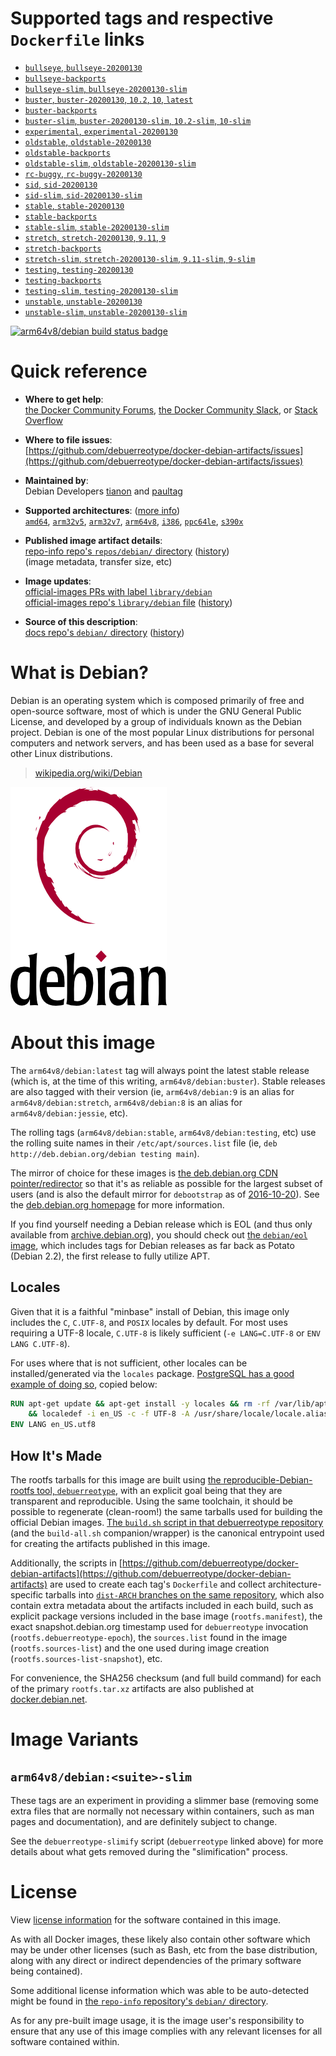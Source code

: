 <!--

********************************************************************************

WARNING:

    DO NOT EDIT "debian/README.md"

    IT IS AUTO-GENERATED

    (from the other files in "debian/" combined with a set of templates)

********************************************************************************

-->

# Supported tags and respective `Dockerfile` links

-	[`bullseye`, `bullseye-20200130`](https://github.com/debuerreotype/docker-debian-artifacts/blob/deb495b5e69699b144b19e186eed97f53f959449/bullseye/Dockerfile)
-	[`bullseye-backports`](https://github.com/debuerreotype/docker-debian-artifacts/blob/deb495b5e69699b144b19e186eed97f53f959449/bullseye/backports/Dockerfile)
-	[`bullseye-slim`, `bullseye-20200130-slim`](https://github.com/debuerreotype/docker-debian-artifacts/blob/deb495b5e69699b144b19e186eed97f53f959449/bullseye/slim/Dockerfile)
-	[`buster`, `buster-20200130`, `10.2`, `10`, `latest`](https://github.com/debuerreotype/docker-debian-artifacts/blob/deb495b5e69699b144b19e186eed97f53f959449/buster/Dockerfile)
-	[`buster-backports`](https://github.com/debuerreotype/docker-debian-artifacts/blob/deb495b5e69699b144b19e186eed97f53f959449/buster/backports/Dockerfile)
-	[`buster-slim`, `buster-20200130-slim`, `10.2-slim`, `10-slim`](https://github.com/debuerreotype/docker-debian-artifacts/blob/deb495b5e69699b144b19e186eed97f53f959449/buster/slim/Dockerfile)
-	[`experimental`, `experimental-20200130`](https://github.com/debuerreotype/docker-debian-artifacts/blob/deb495b5e69699b144b19e186eed97f53f959449/experimental/Dockerfile)
-	[`oldstable`, `oldstable-20200130`](https://github.com/debuerreotype/docker-debian-artifacts/blob/deb495b5e69699b144b19e186eed97f53f959449/oldstable/Dockerfile)
-	[`oldstable-backports`](https://github.com/debuerreotype/docker-debian-artifacts/blob/deb495b5e69699b144b19e186eed97f53f959449/oldstable/backports/Dockerfile)
-	[`oldstable-slim`, `oldstable-20200130-slim`](https://github.com/debuerreotype/docker-debian-artifacts/blob/deb495b5e69699b144b19e186eed97f53f959449/oldstable/slim/Dockerfile)
-	[`rc-buggy`, `rc-buggy-20200130`](https://github.com/debuerreotype/docker-debian-artifacts/blob/deb495b5e69699b144b19e186eed97f53f959449/rc-buggy/Dockerfile)
-	[`sid`, `sid-20200130`](https://github.com/debuerreotype/docker-debian-artifacts/blob/deb495b5e69699b144b19e186eed97f53f959449/sid/Dockerfile)
-	[`sid-slim`, `sid-20200130-slim`](https://github.com/debuerreotype/docker-debian-artifacts/blob/deb495b5e69699b144b19e186eed97f53f959449/sid/slim/Dockerfile)
-	[`stable`, `stable-20200130`](https://github.com/debuerreotype/docker-debian-artifacts/blob/deb495b5e69699b144b19e186eed97f53f959449/stable/Dockerfile)
-	[`stable-backports`](https://github.com/debuerreotype/docker-debian-artifacts/blob/deb495b5e69699b144b19e186eed97f53f959449/stable/backports/Dockerfile)
-	[`stable-slim`, `stable-20200130-slim`](https://github.com/debuerreotype/docker-debian-artifacts/blob/deb495b5e69699b144b19e186eed97f53f959449/stable/slim/Dockerfile)
-	[`stretch`, `stretch-20200130`, `9.11`, `9`](https://github.com/debuerreotype/docker-debian-artifacts/blob/deb495b5e69699b144b19e186eed97f53f959449/stretch/Dockerfile)
-	[`stretch-backports`](https://github.com/debuerreotype/docker-debian-artifacts/blob/deb495b5e69699b144b19e186eed97f53f959449/stretch/backports/Dockerfile)
-	[`stretch-slim`, `stretch-20200130-slim`, `9.11-slim`, `9-slim`](https://github.com/debuerreotype/docker-debian-artifacts/blob/deb495b5e69699b144b19e186eed97f53f959449/stretch/slim/Dockerfile)
-	[`testing`, `testing-20200130`](https://github.com/debuerreotype/docker-debian-artifacts/blob/deb495b5e69699b144b19e186eed97f53f959449/testing/Dockerfile)
-	[`testing-backports`](https://github.com/debuerreotype/docker-debian-artifacts/blob/deb495b5e69699b144b19e186eed97f53f959449/testing/backports/Dockerfile)
-	[`testing-slim`, `testing-20200130-slim`](https://github.com/debuerreotype/docker-debian-artifacts/blob/deb495b5e69699b144b19e186eed97f53f959449/testing/slim/Dockerfile)
-	[`unstable`, `unstable-20200130`](https://github.com/debuerreotype/docker-debian-artifacts/blob/deb495b5e69699b144b19e186eed97f53f959449/unstable/Dockerfile)
-	[`unstable-slim`, `unstable-20200130-slim`](https://github.com/debuerreotype/docker-debian-artifacts/blob/deb495b5e69699b144b19e186eed97f53f959449/unstable/slim/Dockerfile)

[![arm64v8/debian build status badge](https://img.shields.io/jenkins/s/https/doi-janky.infosiftr.net/job/multiarch/job/arm64v8/job/debian.svg?label=arm64v8/debian%20%20build%20job)](https://doi-janky.infosiftr.net/job/multiarch/job/arm64v8/job/debian/)

# Quick reference

-	**Where to get help**:  
	[the Docker Community Forums](https://forums.docker.com/), [the Docker Community Slack](http://dockr.ly/slack), or [Stack Overflow](https://stackoverflow.com/search?tab=newest&q=docker)

-	**Where to file issues**:  
	[https://github.com/debuerreotype/docker-debian-artifacts/issues](https://github.com/debuerreotype/docker-debian-artifacts/issues)

-	**Maintained by**:  
	Debian Developers [tianon](https://qa.debian.org/developer.php?login=tianon) and [paultag](https://qa.debian.org/developer.php?login=paultag)

-	**Supported architectures**: ([more info](https://github.com/docker-library/official-images#architectures-other-than-amd64))  
	[`amd64`](https://hub.docker.com/r/amd64/debian/), [`arm32v5`](https://hub.docker.com/r/arm32v5/debian/), [`arm32v7`](https://hub.docker.com/r/arm32v7/debian/), [`arm64v8`](https://hub.docker.com/r/arm64v8/debian/), [`i386`](https://hub.docker.com/r/i386/debian/), [`ppc64le`](https://hub.docker.com/r/ppc64le/debian/), [`s390x`](https://hub.docker.com/r/s390x/debian/)

-	**Published image artifact details**:  
	[repo-info repo's `repos/debian/` directory](https://github.com/docker-library/repo-info/blob/master/repos/debian) ([history](https://github.com/docker-library/repo-info/commits/master/repos/debian))  
	(image metadata, transfer size, etc)

-	**Image updates**:  
	[official-images PRs with label `library/debian`](https://github.com/docker-library/official-images/pulls?q=label%3Alibrary%2Fdebian)  
	[official-images repo's `library/debian` file](https://github.com/docker-library/official-images/blob/master/library/debian) ([history](https://github.com/docker-library/official-images/commits/master/library/debian))

-	**Source of this description**:  
	[docs repo's `debian/` directory](https://github.com/docker-library/docs/tree/master/debian) ([history](https://github.com/docker-library/docs/commits/master/debian))

# What is Debian?

Debian is an operating system which is composed primarily of free and open-source software, most of which is under the GNU General Public License, and developed by a group of individuals known as the Debian project. Debian is one of the most popular Linux distributions for personal computers and network servers, and has been used as a base for several other Linux distributions.

> [wikipedia.org/wiki/Debian](https://en.wikipedia.org/wiki/Debian)

![logo](https://raw.githubusercontent.com/docker-library/docs/b449be7df57e9ed9086bb5821bfb5d6cdc5d67a4/debian/logo.png)

# About this image

The `arm64v8/debian:latest` tag will always point the latest stable release (which is, at the time of this writing, `arm64v8/debian:buster`). Stable releases are also tagged with their version (ie, `arm64v8/debian:9` is an alias for `arm64v8/debian:stretch`, `arm64v8/debian:8` is an alias for `arm64v8/debian:jessie`, etc).

The rolling tags (`arm64v8/debian:stable`, `arm64v8/debian:testing`, etc) use the rolling suite names in their `/etc/apt/sources.list` file (ie, `deb http://deb.debian.org/debian testing main`).

The mirror of choice for these images is [the deb.debian.org CDN pointer/redirector](https://deb.debian.org) so that it's as reliable as possible for the largest subset of users (and is also the default mirror for `debootstrap` as of [2016-10-20](https://anonscm.debian.org/cgit/d-i/debootstrap.git/commit/?id=9e8bc60ad1ccf3a25ce7890526b70059f3e770de)). See the [deb.debian.org homepage](https://deb.debian.org) for more information.

If you find yourself needing a Debian release which is EOL (and thus only available from [archive.debian.org](http://archive.debian.org)), you should check out [the `debian/eol` image](https://hub.docker.com/r/debian/eol/), which includes tags for Debian releases as far back as Potato (Debian 2.2), the first release to fully utilize APT.

## Locales

Given that it is a faithful "minbase" install of Debian, this image only includes the `C`, `C.UTF-8`, and `POSIX` locales by default. For most uses requiring a UTF-8 locale, `C.UTF-8` is likely sufficient (`-e LANG=C.UTF-8` or `ENV LANG C.UTF-8`).

For uses where that is not sufficient, other locales can be installed/generated via the `locales` package. [PostgreSQL has a good example of doing so](https://github.com/docker-library/postgres/blob/69bc540ecfffecce72d49fa7e4a46680350037f9/9.6/Dockerfile#L21-L24), copied below:

```dockerfile
RUN apt-get update && apt-get install -y locales && rm -rf /var/lib/apt/lists/* \
	&& localedef -i en_US -c -f UTF-8 -A /usr/share/locale/locale.alias en_US.UTF-8
ENV LANG en_US.utf8
```

## How It's Made

The rootfs tarballs for this image are built using [the reproducible-Debian-rootfs tool, `debuerreotype`](https://github.com/debuerreotype/debuerreotype), with an explicit goal being that they are transparent and reproducible. Using the same toolchain, it should be possible to regenerate (clean-room!) the same tarballs used for building the official Debian images. [The `build.sh` script in that debuerreotype repository](https://github.com/debuerreotype/debuerreotype/blob/master/build.sh) (and the `build-all.sh` companion/wrapper) is the canonical entrypoint used for creating the artifacts published in this image.

Additionally, the scripts in [https://github.com/debuerreotype/docker-debian-artifacts](https://github.com/debuerreotype/docker-debian-artifacts) are used to create each tag's `Dockerfile` and collect architecture-specific tarballs into [`dist-ARCH` branches on the same repository](https://github.com/debuerreotype/docker-debian-artifacts/branches), which also contain extra metadata about the artifacts included in each build, such as explicit package versions included in the base image (`rootfs.manifest`), the exact snapshot.debian.org timestamp used for `debuerreotype` invocation (`rootfs.debuerreotype-epoch`), the `sources.list` found in the image (`rootfs.sources-list`) and the one used during image creation (`rootfs.sources-list-snapshot`), etc.

For convenience, the SHA256 checksum (and full build command) for each of the primary `rootfs.tar.xz` artifacts are also published at [docker.debian.net](https://docker.debian.net/).

# Image Variants

## `arm64v8/debian:<suite>-slim`

These tags are an experiment in providing a slimmer base (removing some extra files that are normally not necessary within containers, such as man pages and documentation), and are definitely subject to change.

See the `debuerreotype-slimify` script (`debuerreotype` linked above) for more details about what gets removed during the "slimification" process.

# License

View [license information](https://www.debian.org/social_contract#guidelines) for the software contained in this image.

As with all Docker images, these likely also contain other software which may be under other licenses (such as Bash, etc from the base distribution, along with any direct or indirect dependencies of the primary software being contained).

Some additional license information which was able to be auto-detected might be found in [the `repo-info` repository's `debian/` directory](https://github.com/docker-library/repo-info/tree/master/repos/debian).

As for any pre-built image usage, it is the image user's responsibility to ensure that any use of this image complies with any relevant licenses for all software contained within.
